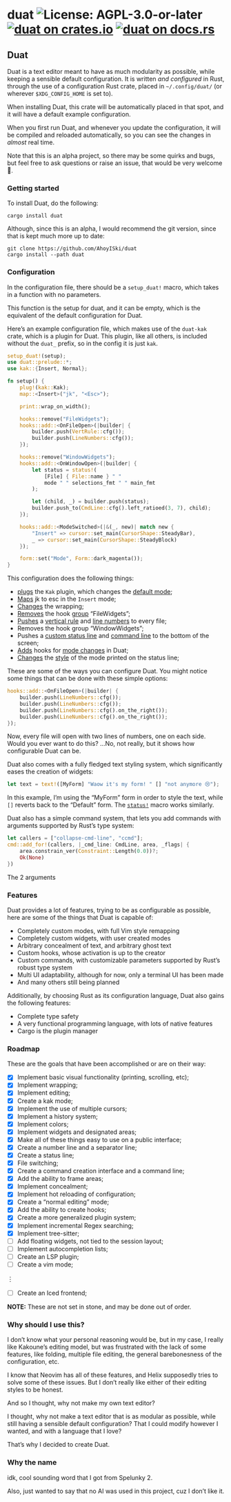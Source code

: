 # duat ![License: AGPL-3.0-or-later](https://img.shields.io/badge/license-AGPL--3.0--or--later-blue) [![duat on crates.io](https://img.shields.io/crates/v/duat)](https://crates.io/crates/duat) [![duat on docs.rs](https://docs.rs/duat/badge.svg)](https://docs.rs/duat)

## Duat

Duat is a text editor meant to have as much modularity as
possible, while keeping a sensible default configuration. It is
written *and configured* in Rust, through the use of a
configuration Rust crate, placed in `~/.config/duat/` (or wherever
`$XDG_CONFIG_HOME` is set to).

When installing Duat, this crate will be automatically placed in
that spot, and it will have a default example configuration.

When you first run Duat, and whenever you update the
configuration, it will be compiled and reloaded automatically, so
you can see the changes in *almost* real time.

Note that this is an alpha project, so there may be some quirks
and bugs, but feel free to ask questions or raise an issue, that
would be very welcome 🥰.

### Getting started

To install Duat, do the following:

```text
cargo install duat
```

Although, since this is an alpha, I would recommend the git
version, since that is kept much  more up to date:

```text
git clone https://github.com/AhoyISki/duat
cargo install --path duat
```

### Configuration

In the configuration file, there should be a `setup_duat!` macro,
which takes in a function with no parameters.

This function is the setup for duat, and it can be empty, which is
the equivalent of the default configuration for Duat.

Here’s an example configuration file, which makes use of the
`duat-kak` crate, which is a plugin for Duat. This plugin, like
all others, is included without the `duat_` prefix, so in the
config it is just `kak`.

```rust
setup_duat!(setup);
use duat::prelude::*;
use kak::{Insert, Normal};

fn setup() {
    plug!(kak::Kak);
    map::<Insert>("jk", "<Esc>");

    print::wrap_on_width();

    hooks::remove("FileWidgets");
    hooks::add::<OnFileOpen>(|builder| {
        builder.push(VertRule::cfg());
        builder.push(LineNumbers::cfg());
    });

    hooks::remove("WindowWidgets");
    hooks::add::<OnWindowOpen>(|builder| {
        let status = status!(
            [File] { File::name } " "
            mode " " selections_fmt " " main_fmt
        );

        let (child, _) = builder.push(status);
        builder.push_to(CmdLine::cfg().left_ratioed(3, 7), child);
    });

    hooks::add::<ModeSwitched>(|&(_, new)| match new {
        "Insert" => cursor::set_main(CursorShape::SteadyBar),
        _ => cursor::set_main(CursorShape::SteadyBlock)
    });

    form::set("Mode", Form::dark_magenta());
}
```

This configuration does the following things:

* [plugs][__link0] the `Kak` plugin, which changes the [default mode][__link1];
* [Maps][__link2] jk to esc in the `Insert` mode;
* [Changes][__link3] the wrapping;
* [Removes][__link4] the hook [group][__link5] “FileWidgets”;
* [Pushes][__link6] a [vertical rule][__link7] and [line numbers][__link8] to every file;
* Removes the hook group “WindowWidgets”;
* Pushes a [custom status line][__link9] and [command line][__link10] to the bottom
  of the screen;
* [Adds][__link11] hooks for [mode changes][__link12] in Duat;
* [Changes][__link13] the [style][__link14] of the mode printed on the
  status line;

These are some of the ways you can configure Duat. You might
notice some things that can be done with these simple options:

```rust
hooks::add::<OnFileOpen>(|builder| {
    builder.push(LineNumbers::cfg());
    builder.push(LineNumbers::cfg());
    builder.push(LineNumbers::cfg().on_the_right());
    builder.push(LineNumbers::cfg().on_the_right());
});
```

Now, every file will open with two lines of numbers, one on each
side. Would you ever want to do this? …No, not really, but it
shows how configurable Duat can be.

Duat also comes with a fully fledged text styling system, which
significantly eases the creation of widgets:

```rust
let text = text!([MyForm] "Waow it's my form! " [] "not anymore 😢");
```

In this example, I’m using the “MyForm” form in order to style the
text, while `[]` reverts back to the “Default” form. The
[`status!`][__link15] macro works similarly.

Duat also has a simple command system, that lets you add commands
with arguments supported by Rust’s type system:

```rust
let callers = ["collapse-cmd-line", "ccmd"];
cmd::add_for!(callers, |_cmd_line: CmdLine, area, _flags| {
    area.constrain_ver(Constraint::Length(0.0))?;
    Ok(None)
})
```

The 2 arguments

### Features

Duat provides a lot of features, trying to be as configurable as
possible, here are some of the things that Duat is capable of:

* Completely custom modes, with full Vim style remapping
* Completely custom widgets, with user created modes
* Arbitrary concealment of text, and arbitrary ghost text
* Custom hooks, whose activation is up to the creator
* Custom commands, with customizable parameters supported by
  Rust’s robust type system
* Multi UI adaptability, although for now, only a terminal UI has
  been made
* And many others still being planned

Additionally, by choosing Rust as its configuration language, Duat
also gains the following features:

* Complete type safety
* A very functional programming language, with lots of native
  features
* Cargo is the plugin manager

### Roadmap

These are the goals that have been accomplished or are on their
way:

* [x] Implement basic visual functionality (printing, scrolling,
  etc);
* [x] Implement wrapping;
* [x] Implement editing;
* [x] Create a kak mode;
* [x] Implement the use of multiple cursors;
* [x] Implement a history system;
* [x] Implement colors;
* [x] Implement widgets and designated areas;
* [x] Make all of these things easy to use on a public interface;
* [x] Create a number line and a separator line;
* [x] Create a status line;
* [x] File switching;
* [x] Create a command creation interface and a command line;
* [x] Add the ability to frame areas;
* [x] Implement concealment;
* [x] Implement hot reloading of configuration;
* [x] Create a “normal editing” mode;
* [x] Add the ability to create hooks;
* [x] Create a more generalized plugin system;
* [x] Implement incremental Regex searching;
* [x] Implement tree-sitter;
* [ ] Add floating widgets, not tied to the session layout;
* [ ] Implement autocompletion lists;
* [ ] Create an LSP plugin;
* [ ] Create a vim mode;

︙

* [ ] Create an Iced frontend;

**NOTE:** These are not set in stone, and may be done out of
order.

### Why should I use this?

I don’t know what your personal reasoning would be, but in my
case, I really like Kakoune’s editing model, but was frustrated
with the lack of some features, like folding, multiple file
editing, the general barebonesness of the configuration, etc.

I know that Neovim has all of these features, and Helix supposedly
tries to solve some of these issues. But I don’t really like
either of their editing styles to be honest.

And so I thought, why not make my own text editor?

I thought, why not make a text editor that is as modular as
possible, while still having a sensible default configuration?
That I could modify however I wanted, and with a language that I
love?

That’s why I decided to create Duat.

### Why the name

idk, cool sounding word that I got from Spelunky 2.

Also, just wanted to say that no AI was used in this project, cuz
I don’t like it.


 [__cargo_doc2readme_dependencies_info]: ggGkYW0BYXSEG_W_Gn_kaocAGwCcVPfenh7eGy6gYLEwyIe4G6-xw_FwcbpjYXKEG2ds7whO6-YnG99fvAXNxtM9G2EGOuZcP2_sGwkD73k7aWU4YWSDgmRkdWF0ZTAuMy4wgmlkdWF0X2NvcmVlMC4zLjCCZHBsdWf2
 [__link0]: https://crates.io/crates/plug
 [__link1]: https://docs.rs/duat/0.3.0/duat/?search=mode::set_default
 [__link10]: https://docs.rs/duat/0.3.0/duat/?search=prelude::CmdLine
 [__link11]: https://docs.rs/duat/0.3.0/duat/?search=hooks::add
 [__link12]: https://docs.rs/duat/0.3.0/duat/?search=hooks::ModeSwitched
 [__link13]: https://docs.rs/duat/0.3.0/duat/?search=form::set
 [__link14]: https://docs.rs/duat/0.3.0/duat/?search=form::Form
 [__link15]: https://docs.rs/duat/0.3.0/duat/?search=prelude::status
 [__link2]: https://docs.rs/duat/0.3.0/duat/?search=prelude::map
 [__link3]: https://docs.rs/duat/0.3.0/duat/?search=prelude::print::wrap_on_width
 [__link4]: https://docs.rs/duat/0.3.0/duat/?search=hooks::remove
 [__link5]: https://docs.rs/duat/0.3.0/duat/?search=hooks::add_grouped
 [__link6]: https://docs.rs/duat_core/0.3.0/duat_core/?search=ui::FileBuilder
 [__link7]: https://docs.rs/duat/0.3.0/duat/?search=prelude::VertRule
 [__link8]: https://docs.rs/duat/0.3.0/duat/?search=prelude::LineNumbers
 [__link9]: https://docs.rs/duat/0.3.0/duat/?search=prelude::status
